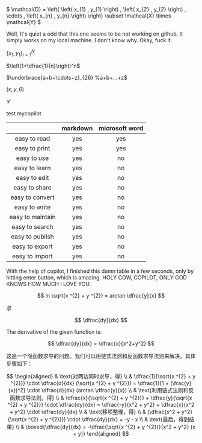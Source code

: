 
$ \mathcal{D} = \left\{ \left( x_{1} , y_{1} \right) , \left( x_{2} , y_{2} \right) , \cdots , \left( x_{n} , y_{n} \right) \right\} \subset \mathcal{X} \times \mathcal{Y} $

Well, It's quiet a odd that this one seems to be not working on github, It simply works on my local machine. I don't know why. Okay, fuck it.

$\{ x_{1},y_{1} \} ^{N}_{i=1}$

$\left(1+\dfrac{1}{n}\right)^n$

$\underbrace{a+b+\cdots+z}_{26}  %a+b+…+z$

$(x, y, \theta)$

$\mathscr{L}$

test mycopilot

||markdown|microsoft word|
|:-:|:-:|:-:|
|easy to read|yes|yes|
|easy to print|yes|yes|
|easy to use|yes|no|
|easy to learn|yes|no|
|easy to edit|yes|no|
|easy to share|yes|no|
|easy to convert|yes|no|
|easy to write|yes|no|
|easy to maintain|yes|no|
|easy to search|yes|no|
|easy to publish|yes|no|
|easy to export|yes|no|
|easy to import|yes|no|

With the help of copilot, I finished this damn table in a few seconds, only by hitting enter button, which is amazing. HOLY COW, COPILOT, ONLY GOD KNOWS HOW MUCH I LOVE YOU.

$$
ln \sqrt{x ^{2} + y ^{2}} = arctan \dfrac{y}{x} 
$$

求

$$
\dfrac{dy}{dx}
$$

The derivative of the given function is:

$$
\dfrac{dy}{dx} = \dfrac{x}{x^2+y^2}
$$

这是一个隐函数求导的问题。我们可以用链式法则和反函数求导法则来解决。具体步骤如下：

$$
\begin{aligned}
& \text{对两边同时求导，得} \\
& \dfrac{1}{\sqrt{x ^{2} + y ^{2}}} \cdot \dfrac{d}{dx} (\sqrt{x ^{2} + y ^{2}}) = \dfrac{1}{1 + (\frac{y}{x})^2} \cdot \dfrac{d}{dx} (arctan \dfrac{y}{x}) \\
& \text{利用链式法则和反函数求导法则，得} \\
& \dfrac{x}{\sqrt{x ^{2} + y ^{2}}} + \dfrac{y}{\sqrt{x ^{2} + y ^{2}}} \cdot \dfrac{dy}{dx} = \dfrac{-y}{x^2 + y^2} + \dfrac{x}{x^2 + y^2} \cdot \dfrac{dy}{dx} \\
& \text{移项整理，得} \\
& (\dfrac{x^2 + y^2}{\sqrt{x ^{2} + y ^{2}}}) \cdot \dfrac{dy}{dx} = -y - x \\
& \text{最后，得到结果} \\
& \boxed{\dfrac{dy}{dx} = -\dfrac{\sqrt{x ^{2} + y ^{2}}}{x^2 + y^2} (x + y)}
\end{aligned}
$$